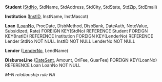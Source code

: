 **Student** (<u>StdNo</u>, StdName, StdAddress, StdCity, StdState, StdZip, StdEmail)

**Institution** (<u>InstID</u>, InstName, InstMascot)

**Loan** (<u>LoanNo</u>, ProcDate, DisbMethod, DisbBank, DateAuth, NoteValue, Subsidized, Rate)
FOREIGN KEY(StdNo) REFERENCE Student
FOREIGN KEY(InstID) REFERENCE Institution
FOREIGN KEY(LenderNo) REFERENCE Lender
StdNo NOT NULL
InstID NOT NULL
LenderNo NOT NULL

**Lender** (<u>LenderNo</u>, LendName)

**DisburseLine** (<u>DateSent</u>, Amount, OriFee, GuarFee)
FOREIGN KEY(LoanNo) REFERENCE Loan
LoanNo NOT NULL

*M-N relationship rule NA*